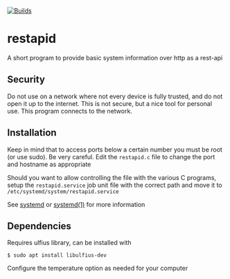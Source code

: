 [![Builds](https://github.com/dchansen06/restapid/actions/workflows/build.yml/badge.svg)](https://github.com/dchansen06/restapid/actions/workflows/build.yml)
# restapid
A short program to provide basic system information over http as a rest-api

## Security
Do not use on a network where not every device is fully trusted, and do not open it up to the internet. This is not secure, but a nice tool for personal use. This program connects to the network.

## Installation
Keep in mind that to access ports below a certain number you must be root (or use sudo). Be very careful. Edit the `restapid.c` file to change the port and hostname as appropriate

Should you want to allow controlling the file with the various C programs, setup the `restapid.service` job unit file with the correct path and move it to `/etc/systemd/system/restapid.service`

See [systemd](https://wiki.debian.org/systemd) or [systemd(1)](https://man7.org/linux/man-pages/man1/systemd.1.html) for more information

## Dependencies
Requires ulfius library, can be installed with

```$ sudo apt install libulfius-dev```

Configure the temperature option as needed for your computer
